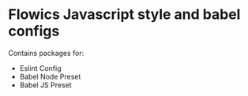 # Flowics Javascript style and babel configs

Contains packages for:

 * Eslint Config
 * Babel Node Preset
 * Babel JS Preset
 
